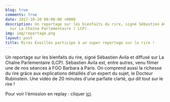 ```yaml
---
blog: true
comments: true
date: 2017-10-20 00:00:00 +0000
description: Un reportage sur les bienfaits du rire, signé Sébastien Avila et diffusé
  sur La Chaîne Parlementaire ( LCP).
img: img/reportage.png
layout: post
title: Rires Eveillés participe à un super reportage sur le rire !
---
```

Un reportage sur les bienfaits du rire, signé Sébastien Avila et diffusé sur La Chaîne Parlementaire (LCP). Sébastien Avila est, entre autres, venu filmer une de nos séances à FGO Barbara à Paris. On comprend aussi la richesse du rire grâce aux explications détaillés d'un expert du sujet, le Docteur Rubinstein. Une vidéo de 20 minutes d'une parfaite clarté, qui dit tout sur le rire !

Pour voir l'émission en replay : cliquer [ici](http://www.lcp.fr/emissions/etat-de-sante/284886-etat-de-sante).
